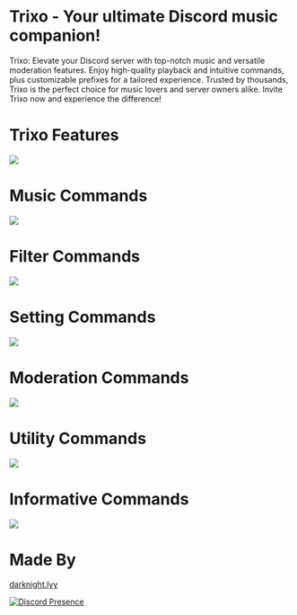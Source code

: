 # Trixo - Your ultimate Discord music companion!
Trixo: Elevate your Discord server with top-notch music and versatile moderation features. Enjoy high-quality playback and intuitive commands, plus customizable prefixes for a tailored experience. Trusted by thousands, Trixo is the perfect choice for music lovers and server owners alike. Invite Trixo now and experience the difference!

# Trixo Features
<img src="https://cdn.discordapp.com/attachments/1198259484347351091/1207352358908993596/IMG_20240214_211353.jpg?ex=65df5581&is=65cce081&hm=d310109d9c19681a73ae6b8dc87c14b0ac22cf984bac0710c21c7e8f0dcf0474&" />

# Music Commands
<img src="https://cdn.discordapp.com/attachments/1198259484347351091/1207352444741353512/IMG_20240214_211412.jpg?ex=65df5596&is=65cce096&hm=277c9354f301512fe1b87147553a6afda1fb2b6613e5662deacb5ca11765fb2b&" />

# Filter Commands
<img src="https://cdn.discordapp.com/attachments/1198259484347351091/1207353669696360489/IMG_20240214_211449.jpg?ex=65df56ba&is=65cce1ba&hm=99d4192a7ac2672bdbae6eabde045abd6cc9a0cc4b4cf8f0ec127b766b6f9855&" />

# Setting Commands
<img src="https://cdn.discordapp.com/attachments/1198259484347351091/1207353719163850802/IMG_20240214_211503.jpg?ex=65df56c6&is=65cce1c6&hm=6db35eb94573c58182adb1a07f3556d4813e70b591c243e54dead8465ce76af6&" />

# Moderation Commands
<img src="https://cdn.discordapp.com/attachments/1198259484347351091/1207353777892364318/IMG_20240214_211514.jpg?ex=65df56d4&is=65cce1d4&hm=f41f248e390efdd0fef509a1b80ff0f120f1a21385e3af3186d77baa2fffaac9&" />

# Utility Commands
<img src="https://cdn.discordapp.com/attachments/1198259484347351091/1207353858792235048/IMG_20240214_211547.jpg?ex=65df56e7&is=65cce1e7&hm=30319db060233920841c441df3f9937ddc09e6a167f60f1151fff90a20e93f63&" />

# Informative Commands
<img src="https://cdn.discordapp.com/attachments/1198259484347351091/1207353899137105940/IMG_20240214_211559.jpg?ex=65df56f1&is=65cce1f1&hm=ae102efdd2ae9f9373aca39415c10c90a654ece130af7134117a701b21bfab43&" />

# Made By
[darknight.lyy](https://discord.com/users/1188178871049265282)

[![Discord Presence](https://lanyard.cnrad.dev/api/1188178871049265282)](https://discord.com/users/1188178871049265282)
